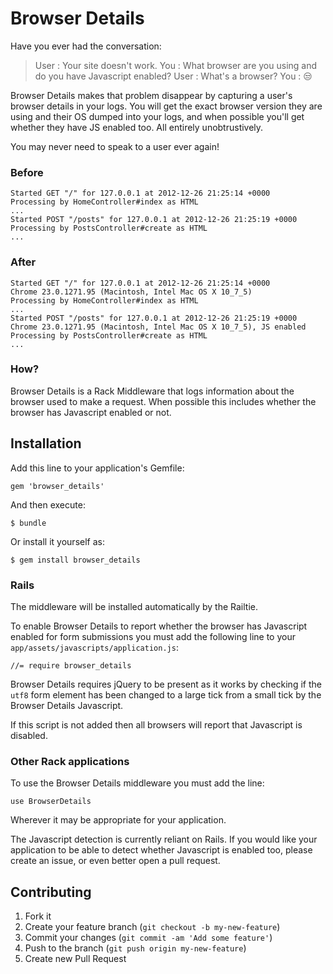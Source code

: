 # Browser Details

Have you ever had the conversation:

> User : Your site doesn't work.
> You : What browser are you using and do you have Javascript enabled?
> User : What's a browser?
> You : :unamused:

Browser Details makes that problem disappear by capturing a user's browser
details in your logs. You will get the exact browser version they are using and
their OS dumped into your logs, and when possible you'll get whether they have
JS enabled too. All entirely unobtrustively.

You may never need to speak to a user ever again!

### Before

    Started GET "/" for 127.0.0.1 at 2012-12-26 21:25:14 +0000
    Processing by HomeController#index as HTML
    ...
    Started POST "/posts" for 127.0.0.1 at 2012-12-26 21:25:19 +0000
    Processing by PostsController#create as HTML
    ...

### After

    Started GET "/" for 127.0.0.1 at 2012-12-26 21:25:14 +0000
    Chrome 23.0.1271.95 (Macintosh, Intel Mac OS X 10_7_5)
    Processing by HomeController#index as HTML
    ...
    Started POST "/posts" for 127.0.0.1 at 2012-12-26 21:25:19 +0000
    Chrome 23.0.1271.95 (Macintosh, Intel Mac OS X 10_7_5), JS enabled
    Processing by PostsController#create as HTML
    ...

### How?

Browser Details is a Rack Middleware that logs information about the browser
used to make a request. When possible this includes whether the browser has
Javascript enabled or not.

## Installation

Add this line to your application's Gemfile:

    gem 'browser_details'

And then execute:

    $ bundle

Or install it yourself as:

    $ gem install browser_details

### Rails

The middleware will be installed automatically by the Railtie.

To enable Browser Details to report whether the browser has Javascript enabled
for form submissions you must add the following line to your
`app/assets/javascripts/application.js`:

    //= require browser_details

Browser Details requires jQuery to be present as it works by checking if the
`utf8` form element has been changed to a large tick from a small tick by the
Browser Details Javascript.

If this script is not added then all browsers will report that Javascript is
disabled.

### Other Rack applications

To use the Browser Details middleware you must add the line:

    use BrowserDetails

Wherever it may be appropriate for your application.

The Javascript detection is currently reliant on Rails. If you would like your
application to be able to detect whether Javascript is enabled too, please
create an issue, or even better open a pull request.

## Contributing

1. Fork it
2. Create your feature branch (`git checkout -b my-new-feature`)
3. Commit your changes (`git commit -am 'Add some feature'`)
4. Push to the branch (`git push origin my-new-feature`)
5. Create new Pull Request

